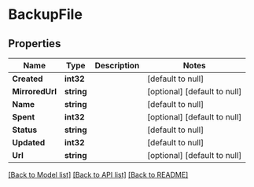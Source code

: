 # BackupFile

## Properties
Name | Type | Description | Notes
------------ | ------------- | ------------- | -------------
**Created** | **int32** |  | [default to null]
**MirroredUrl** | **string** |  | [optional] [default to null]
**Name** | **string** |  | [default to null]
**Spent** | **int32** |  | [optional] [default to null]
**Status** | **string** |  | [default to null]
**Updated** | **int32** |  | [default to null]
**Url** | **string** |  | [optional] [default to null]

[[Back to Model list]](../README.md#documentation-for-models) [[Back to API list]](../README.md#documentation-for-api-endpoints) [[Back to README]](../README.md)


